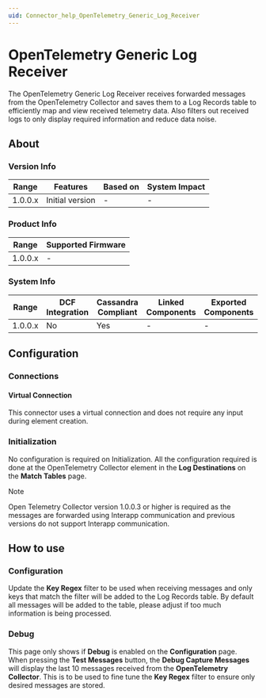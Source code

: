 ```yaml
---
uid: Connector_help_OpenTelemetry_Generic_Log_Receiver
---
```


# OpenTelemetry Generic Log Receiver

The OpenTelemetry Generic Log Receiver receives forwarded messages from the OpenTelemetry Collector and saves them to a Log Records table to efficiently map and view received telemetry data. Also filters out received logs to only display required information and reduce data noise.

## About

### Version Info

| Range   | Features        | Based on | System Impact |
|---------|-----------------|----------|---------------|
| 1.0.0.x | Initial version | -        | -             |

### Product Info

| Range   | Supported Firmware |
|---------|--------------------|
| 1.0.0.x | -                  |

### System Info

| Range   | DCF Integration | Cassandra Compliant | Linked Components | Exported Components |
|---------|-----------------|---------------------|-------------------|---------------------|
| 1.0.0.x | No              | Yes                 | -                 | -                   |

## Configuration

### Connections

#### Virtual Connection

This connector uses a virtual connection and does not require any input during element creation.

### Initialization

No configuration is required on Initialization. All the configuration required is done at the OpenTelemetry Collector element in the **Log Destinations** on the **Match Tables** page.

>[!NOTE]
>Open Telemetry Collector version 1.0.0.3 or higher is required as the messages are forwarded using Interapp communication and previous versions do not support Interapp communication.

## How to use

### Configuration

Update the **Key Regex** filter to be used when receiving messages and only keys that match the filter will be added to the Log Records table. By default all messages will be added to the table, please adjust if too much information is being processed.

### Debug

This page only shows if **Debug** is enabled on the **Configuration** page.  When pressing the **Test Messages** button, the **Debug Capture Messages** will display the last 10 messages received from the **OpenTelemetry Collector**. This is to be used to fine tune the **Key Regex** filter to ensure only desired messages are stored.
